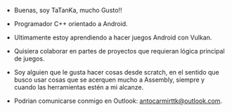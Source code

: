 - Buenas, soy TaTanKa, mucho Gusto!!

- Programador C++ orientado a Android.

- Ultimamente estoy aprendiendo a hacer juegos Android con Vulkan.

- Quisiera colaborar en partes de proyectos que requieran lógica principal de juegos.

- Soy alguien que le gusta hacer cosas desde scratch, en el sentido que busco usar cosas que se acerquen mucho a Assembly, siempre y cuando las herramientas estén a mi alcanze.

- Podrian comunicarse conmigo en Outlook: antocarmirttk@outlook.com.

